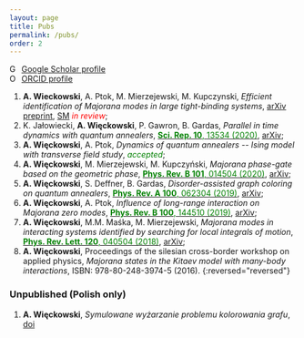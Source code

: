 ```yaml
---
layout: page
title: Pubs
permalink: /pubs/
order: 2
---
```


<div itemscope itemtype="https://schema.org/Person"><a itemprop="sameAs" content="https://scholar.google.com/citations?user=X9qrSQoAAAAJ&hl=pl" href="https://scholar.google.com/citations?user=X9qrSQoAAAAJ&hl=pl" target="orcid.widget" rel="me noopener noreferrer" style="vertical-align:top;"><img src="https://simpleicons.org/icons/googlescholar.svg" style="width:1em;margin-right:.5em;" alt="Google Scholar icon">Google Scholar profile</a>

<div itemscope itemtype="https://schema.org/Person"><a itemprop="sameAs" content="https://orcid.org/0000-0002-8113-4021" href="https://orcid.org/0000-0002-8113-4021" target="orcid.widget" rel="me noopener noreferrer" style="vertical-align:top;"><img src="https://orcid.org/sites/default/files/images/orcid_16x16.png" style="width:1em;margin-right:.5em;" alt="ORCID iD icon">ORCID profile</a>

1. **A. Wieckowski**, A. Ptok, M. Mierzejewski, M. Kupczynski, *Efficient identification of Majorana modes in large tight-binding systems*, [arXiv preprint](https://arxiv.org/pdf/2006.10153.pdf), [SM](https://arxiv.org/src/2006.10153v1/anc/SM) <span style="color:red">*in review*</span>;
1. K. Jałowiecki, **A. Więckowski**, P. Gawron, B. Gardas, *Parallel in time dynamics with quantum annealers*, 
[<span style="color:green">**Sci. Rep. 10**, 13534 (2020)</span>](https://doi.org/10.1038/s41598-020-70017-x), 
[arXiv](https://arxiv.org/pdf/1909.04929.pdf);
1. **A. Więckowski**, A. Ptok, *Dynamics of quantum annealers -- Ising model with transverse field study*, <span style="color:green">*accepted*</span>;
1. **A. Więckowski**, M. Mierzejewski, M. Kupczyński, *Majorana phase-gate based on the geometric phase*,
[<span style="color:green">**Phys. Rev. B 101**, 014504 (2020)</span>](https://journals.aps.org/prb/abstract/10.1103/PhysRevB.101.014504),
[arXiv](https://arxiv.org/pdf/1909.10237.pdf);
1. **A. Więckowski**, S. Deffner, B. Gardas,
*Disorder-assisted graph coloring on quantum annealers*,
[<span style="color:green">**Phys. Rev. A 100**, 062304 (2019)</span>](https://journals.aps.org/pra/abstract/10.1103/PhysRevA.100.062304),
[arXiv](https://arxiv.org/pdf/1903.07056.pdf);
1. **A. Więckowski**, A. Ptok, *Influence of long-range interaction on Majorana zero modes*, 
[<span style="color:green">**Phys. Rev. B 100**, 144510 (2019)</span>](https://journals.aps.org/prb/abstract/10.1103/PhysRevB.100.144510), [arXiv](https://arxiv.org/pdf/1910.00872.pdf); 
1. **A. Więckowski**, M.M. Maśka, M. Mierzejewski, 
*Majorana modes in interacting systems identified by searching for local integrals of motion*, 
[<span style="color:green">**Phys. Rev. Lett. 120**, 040504 (2018)</span>](https://journals.aps.org/prl/abstract/10.1103/PhysRevLett.120.040504), [arXiv](https://arxiv.org/pdf/1707.08125.pdf);
1. **A. Więckowski**,
Proceedings of the silesian cross-border workshop on applied physics, *Majorana
states in the Kitaev model with many-body interactions*, ISBN: 978-80-248-3974-5 (2016).
{:reversed="reversed"}


### Unpublished (Polish only)

1. **A. Więckowski**, *Symulowane wyżarzanie problemu kolorowania grafu*, [doi](https://dx.doi.org/10.13140/RG.2.2.19302.16969)
